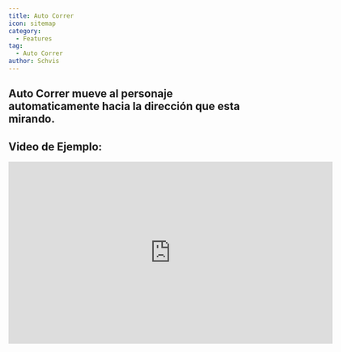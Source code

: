 ```yaml
---
title: Auto Correr
icon: sitemap
category:
  - Features
tag:
  - Auto Correr
author: Schvis
---
```


## Auto Correr mueve al personaje automaticamente hacia la dirección que esta mirando.

## Video de Ejemplo: 

<iframe width="640" height="360" src="https://www.youtube.com/embed/BLDhPBMs7Es?list=PL5eI1Tb64p56g27qfYk7VuFTz4FK6YrKa" title="Korepi - Auto Run" frameborder="0" allow="accelerometer; autoplay; clipboard-write; encrypted-media; gyroscope; picture-in-picture; web-share" allowfullscreen></iframe>

